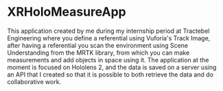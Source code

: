 # XRHoloMeasureApp
This application created by me during my internship period at Tractebel Engineering where you define a referential using Vuforia's Track Image, after having a referential you scan the environment using Scene Understanding from the MRTK library, from which you can make measurements and add objects in space using it. The application at the moment is focused on Hololens 2, and the data is saved on a server using an API that I created so that it is possible to both retrieve the data and do collaborative work.
